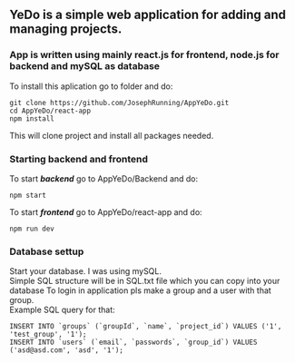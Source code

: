 ## **YeDo is a simple web application for adding and managing projects.** <br>
### App is written using mainly react.js for frontend, node.js for backend and mySQL as database
To install this aplication go to folder and do:<br>
```
git clone https://github.com/JosephRunning/AppYeDo.git
cd AppYeDo/react-app
npm install

```
This will clone project and install all packages needed.<br>
### Starting backend and frontend 
To start **_backend_** go to AppYeDo/Backend and do:
```
npm start
```

To start **_frontend_** go to AppYeDo/react-app and do:
```
npm run dev
```

### Database settup
Start your database. I was using mySQL. <br>
Simple SQL structure will be in SQL.txt file which you can copy into your database
To login in application pls make a group and a user with that group. <br>
Example SQL query for that:
```
INSERT INTO `groups` (`groupId`, `name`, `project_id`) VALUES ('1', 'test_group', '1');
INSERT INTO `users` (`email`, `passwords`, `group_id`) VALUES ('asd@asd.com', 'asd', '1');
```
